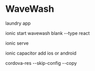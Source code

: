 # WaveWash
laundry app
<!-- create app -->
ionic start wavewash blank --type react 
<!-- start app -->
ionic serve
<!-- add ios and android -->
ionic capacitor add ios or android
<!-- generate icons and splash screens -->
cordova-res --skip-config --copy
